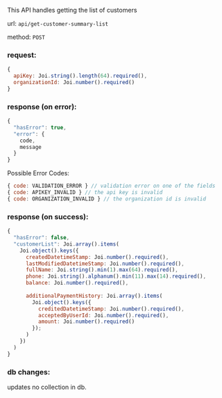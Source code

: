 This API handles getting the list of customers

url: `api/get-customer-summary-list`

method: `POST`

### request: 
```js
{
  apiKey: Joi.string().length(64).required(),
  organizationId: Joi.number().required()
}
```

### response (on error):
```js
{
  "hasError": true,
  "error": {
    code,
    message
  }
}
```

Possible Error Codes:
```js
{ code: VALIDATION_ERROR } // validation error on one of the fields
{ code: APIKEY_INVALID } // the api key is invalid
{ code: ORGANIZATION_INVALID } // the organization id is invalid
```

### response (on success):
```js
{
  "hasError": false,
  "customerList": Joi.array().items(
    Joi.object().keys({
      createdDatetimeStamp: Joi.number().required(),
      lastModifiedDatetimeStamp: Joi.number().required(),
      fullName: Joi.string().min(1).max(64).required(),
      phone: Joi.string().alphanum().min(11).max(14).required(),
      balance: Joi.number().required(),
      
      additionalPaymentHistory: Joi.array().items(
        Joi.object().keys({
          creditedDatetimeStamp: Joi.number().required(),
          acceptedByUserId: Joi.number().required(),
          amount: Joi.number().required()
        });
      )
    })
  )
}
```

### db changes:
updates no collection in db.